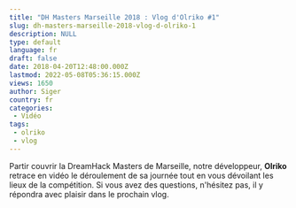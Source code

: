 ```yaml
---
title: "DH Masters Marseille 2018 : Vlog d'Olriko #1"
slug: dh-masters-marseille-2018-vlog-d-olriko-1
description: NULL
type: default
language: fr
draft: false
date: 2018-04-20T12:48:00.000Z
lastmod: 2022-05-08T05:36:15.000Z
views: 1650
author: Siger
country: fr
categories:
 - Vidéo
tags:
 - olriko
 - vlog
---
```

Partir couvrir la DreamHack Masters de Marseille, notre développeur, **Olriko** retrace en vidéo le déroulement de sa journée tout en vous dévoilant les lieux de la compétition. Si vous avez des questions, n'hésitez pas, il y répondra avec plaisir dans le prochain vlog.

  
